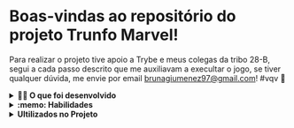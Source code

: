 # Boas-vindas ao repositório do projeto Trunfo Marvel!
Para realizar o projeto tive apoio a Trybe e meus colegas da tribo 28-B, segui a cada passo descrito que me auxiliavam a execultar o jogo, se tiver qualquer dúvida, me envie por email brunagiumenez97@gmail.com! #vqv 🚀

<details>
  <summary><strong>👨‍💻 O que foi desenvolvido</strong></summary><br />

  Neste projeto foi desenvolver um jogo no estilo Super Trunfo! Ao utilizar essa aplicação uma pessoa usuária é capaz de:

  * Criar um baralho com o tema livre;

  * Adicionar e remover uma carta do baralho;

  * Visualizar todas as cartas que foram adicionadas ao baralho;

  * Jogar com o baralho criado.

</details>
<details>
  <summary><strong>:memo: Habilidades</strong></summary><br />

  Neste projeto, coloco as seguintes habilidades em práticas:

  * Ler o estado de um componente e usá-lo para alterar o que exibimos no browser

  * Inicializar um componente, dando a ele um estado pré-definido.

  * Atualizar o estado de um componente

  * Capturar eventos utilizando a sintaxe do React

  * Criar formulários utilizando sintaxe JSX com as tags: `input`, `textarea`, `select`, `form`, `checkbox`

  * Transmitir informações de componentes filhos para componentes pais via callbacks
</details>
<details>
  <summary><strong>Ultilizados no Projeto</strong></summary><br />

  Neste projeto, foi ultilizado as seguintes ferramentas:

  * API Marvel https://developer.marvel.com/

  * API Deck of Card https://www.deckofcardsapi.com/

  * React, JavaScript, HTML5, CSS3 e Sass.

</details>